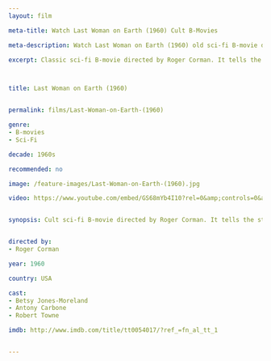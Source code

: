 ```yaml
---
layout: film

meta-title: Watch Last Woman on Earth (1960) Cult B-Movies

meta-description: Watch Last Woman on Earth (1960) old sci-fi B-movie directed by Roger Corman. Classic cult B-movies at La filmothèque.

excerpt: Classic sci-fi B-movie directed by Roger Corman. It tells the story of the only three survivors of a strange apocalypse which has wiped out all human life on earth.



title: Last Woman on Earth (1960)


permalink: films/Last-Woman-on-Earth-(1960)

genre:
- B-movies
- Sci-Fi

decade: 1960s

recommended: no

image: /feature-images/Last-Woman-on-Earth-(1960).jpg

video: https://www.youtube.com/embed/GS68mYb4I10?rel=0&amp;controls=0&amp;showinfo=0


synopsis: Cult sci-fi B-movie directed by Roger Corman. It tells the story of the only three survivors of a strange apocalypse which has wiped out all human life on earth.


directed by:
- Roger Corman

year: 1960

country: USA

cast:
- Betsy Jones-Moreland
- Antony Carbone
- Robert Towne

imdb: http://www.imdb.com/title/tt0054017/?ref_=fn_al_tt_1


---
```


